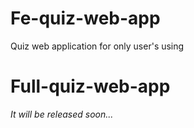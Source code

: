 # Fe-quiz-web-app
<p>Quiz web application for only user's using</p>

# Full-quiz-web-app
<i>It will be released soon...</i>


